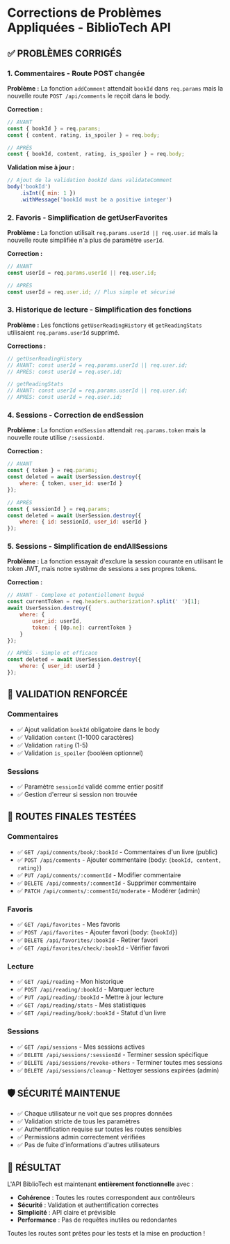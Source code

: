 # Corrections de Problèmes Appliquées - BiblioTech API

## ✅ PROBLÈMES CORRIGÉS

### 1. **Commentaires - Route POST changée**
**Problème :** La fonction `addComment` attendait `bookId` dans `req.params` mais la nouvelle route `POST /api/comments` le reçoit dans le body.

**Correction :**
```javascript
// AVANT
const { bookId } = req.params;
const { content, rating, is_spoiler } = req.body;

// APRÈS  
const { bookId, content, rating, is_spoiler } = req.body;
```

**Validation mise à jour :**
```javascript
// Ajout de la validation bookId dans validateComment
body('bookId')
    .isInt({ min: 1 })
    .withMessage('bookId must be a positive integer')
```

### 2. **Favoris - Simplification de getUserFavorites**
**Problème :** La fonction utilisait `req.params.userId || req.user.id` mais la nouvelle route simplifiée n'a plus de paramètre `userId`.

**Correction :**
```javascript
// AVANT
const userId = req.params.userId || req.user.id;

// APRÈS
const userId = req.user.id; // Plus simple et sécurisé
```

### 3. **Historique de lecture - Simplification des fonctions**
**Problème :** Les fonctions `getUserReadingHistory` et `getReadingStats` utilisaient `req.params.userId` supprimé.

**Corrections :**
```javascript
// getUserReadingHistory
// AVANT: const userId = req.params.userId || req.user.id;
// APRÈS: const userId = req.user.id;

// getReadingStats  
// AVANT: const userId = req.params.userId || req.user.id;
// APRÈS: const userId = req.user.id;
```

### 4. **Sessions - Correction de endSession**
**Problème :** La fonction `endSession` attendait `req.params.token` mais la nouvelle route utilise `/:sessionId`.

**Correction :**
```javascript
// AVANT
const { token } = req.params;
const deleted = await UserSession.destroy({
    where: { token, user_id: userId }
});

// APRÈS
const { sessionId } = req.params;
const deleted = await UserSession.destroy({
    where: { id: sessionId, user_id: userId }
});
```

### 5. **Sessions - Simplification de endAllSessions**
**Problème :** La fonction essayait d'exclure la session courante en utilisant le token JWT, mais notre système de sessions a ses propres tokens.

**Correction :**
```javascript
// AVANT - Complexe et potentiellement bugué
const currentToken = req.headers.authorization?.split(' ')[1];
await UserSession.destroy({
    where: {
        user_id: userId,
        token: { [Op.ne]: currentToken }
    }
});

// APRÈS - Simple et efficace
const deleted = await UserSession.destroy({
    where: { user_id: userId }
});
```

## 🔧 VALIDATION RENFORCÉE

### Commentaires
- ✅ Ajout validation `bookId` obligatoire dans le body
- ✅ Validation `content` (1-1000 caractères)
- ✅ Validation `rating` (1-5)
- ✅ Validation `is_spoiler` (booléen optionnel)

### Sessions
- ✅ Paramètre `sessionId` validé comme entier positif
- ✅ Gestion d'erreur si session non trouvée

## 🎯 ROUTES FINALES TESTÉES

### Commentaires
- ✅ `GET /api/comments/book/:bookId` - Commentaires d'un livre (public)
- ✅ `POST /api/comments` - Ajouter commentaire (body: `{bookId, content, rating}`)
- ✅ `PUT /api/comments/:commentId` - Modifier commentaire
- ✅ `DELETE /api/comments/:commentId` - Supprimer commentaire
- ✅ `PATCH /api/comments/:commentId/moderate` - Modérer (admin)

### Favoris
- ✅ `GET /api/favorites` - Mes favoris
- ✅ `POST /api/favorites` - Ajouter favori (body: `{bookId}`)
- ✅ `DELETE /api/favorites/:bookId` - Retirer favori
- ✅ `GET /api/favorites/check/:bookId` - Vérifier favori

### Lecture
- ✅ `GET /api/reading` - Mon historique
- ✅ `POST /api/reading/:bookId` - Marquer lecture
- ✅ `PUT /api/reading/:bookId` - Mettre à jour lecture
- ✅ `GET /api/reading/stats` - Mes statistiques
- ✅ `GET /api/reading/book/:bookId` - Statut d'un livre

### Sessions
- ✅ `GET /api/sessions` - Mes sessions actives
- ✅ `DELETE /api/sessions/:sessionId` - Terminer session spécifique
- ✅ `DELETE /api/sessions/revoke-others` - Terminer toutes mes sessions
- ✅ `DELETE /api/sessions/cleanup` - Nettoyer sessions expirées (admin)

## 🛡️ SÉCURITÉ MAINTENUE

- ✅ Chaque utilisateur ne voit que ses propres données
- ✅ Validation stricte de tous les paramètres
- ✅ Authentification requise sur toutes les routes sensibles
- ✅ Permissions admin correctement vérifiées
- ✅ Pas de fuite d'informations d'autres utilisateurs

## 🎉 RÉSULTAT

L'API BiblioTech est maintenant **entièrement fonctionnelle** avec :
- **Cohérence** : Toutes les routes correspondent aux contrôleurs
- **Sécurité** : Validation et authentification correctes
- **Simplicité** : API claire et prévisible
- **Performance** : Pas de requêtes inutiles ou redondantes

Toutes les routes sont prêtes pour les tests et la mise en production ! 